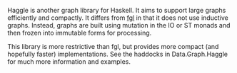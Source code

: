 Haggle is another graph library for Haskell.  It aims to
support large graphs efficiently and compactly.  It differs
from [fgl](http://hackage.haskell.org/package/fgl) in that
it does not use inductive graphs.  Instead, graphs are built
using mutation in the IO or ST monads and then frozen into
immutable forms for processing.

This library is more restrictive than fgl, but provides
more compact (and hopefully faster) implementations.  See
the haddocks in Data.Graph.Haggle for much more information
and examples.
